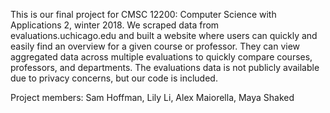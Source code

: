 This is our final project for CMSC 12200: Computer Science with Applications 2, winter 2018. We scraped data from evaluations.uchicago.edu and built a website where users can quickly and easily find an overview for a given course or professor. They can view aggregated data across multiple evaluations to quickly compare courses, professors, and departments. The evaluations data is not publicly available due to privacy concerns, but our code is included.

Project members: Sam Hoffman, Lily Li, Alex Maiorella, Maya Shaked